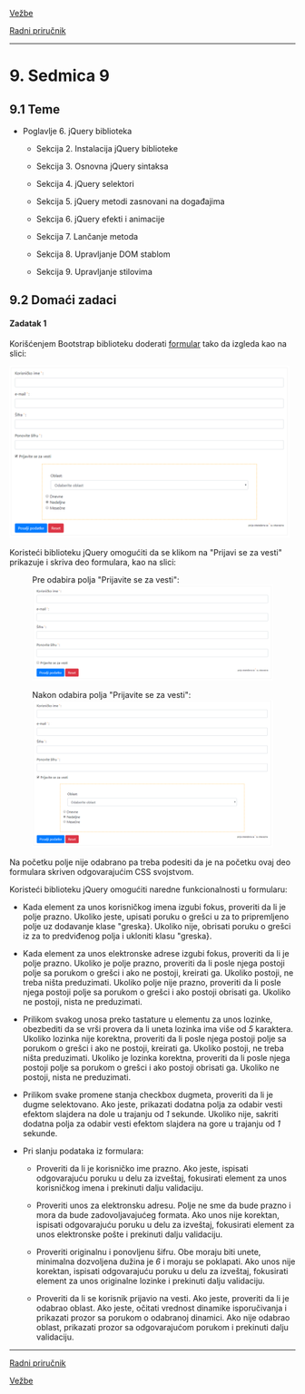 [Vežbe](../../../README.md)

[Radni priručnik](../../README.md)

-----

# 9. Sedmica 9

## 9.1 Teme

- Poglavlje 6. jQuery biblioteka

   - Sekcija 2. Instalacija jQuery biblioteke
   
   - Sekcija 3. Osnovna jQuery sintaksa
   
   - Sekcija 4. jQuery selektori
   
   - Sekcija 5. jQuery metodi zasnovani na događajima
   
   - Sekcija 6. jQuery efekti i animacije
   
   - Sekcija 7. Lančanje metoda
   
   - Sekcija 8. Upravljanje DOM stablom
   
   - Sekcija 9. Upravljanje stilovima
   

## 9.2 Domaći zadaci

#### Zadatak 1

Korišćenjem Bootstrap biblioteku doderati [formular](./Resursi/zadatak1.html) tako da izgleda kao na slici:
	

<div style="max-width: 98%;">
<img style="max-width: 100%;" src="./Slike/zadatak1_vesti.png" alt="">
</div>


Koristeći biblioteku jQuery omogućiti da se klikom na "Prijavi se za vesti" prikazuje i skriva deo formulara, kao na slici:

<figure style="max-width: 98%;">
	<figcaption> 
		Pre odabira polja "Prijavite se za vesti":
	</figcaption>
	<img style="max-width: 100%;" src="./Slike/zadatak1_bez_vesti.png" alt="">
</figure>

<figure style="max-width: 98%;">
	<figcaption> 
		Nakon odabira polja "Prijavite se za vesti":
	</figcaption>
	<img style="max-width: 100%;" src="./Slike/zadatak1_vesti.png" alt="">
</figure>

Na početku polje nije odabrano pa treba podesiti da je na početku ovaj deo formulara skriven odgovarajućim CSS svojstvom.

Koristeći biblioteku jQuery omogućiti naredne funkcionalnosti u formularu:
	
-  Kada element za unos korisničkog imena izgubi fokus, proveriti da li je polje prazno. Ukoliko jeste, upisati poruku o grešci u za to pripremljeno polje uz dodavanje klase "greska}. Ukoliko nije, obrisati poruku o grešci iz za to predviđenog polja i ukloniti klasu "greska}.

-  Kada element za unos elektronske adrese izgubi fokus, proveriti da li je polje prazno. Ukoliko je polje prazno, proveriti da li posle njega postoji polje sa porukom o grešci i ako ne postoji, kreirati ga. Ukoliko postoji, ne treba ništa preduzimati. Ukoliko polje nije prazno, proveriti da li posle njega postoji polje sa porukom o grešci i ako postoji obrisati ga. Ukoliko ne postoji, nista ne preduzimati.

-  Prilikom svakog unosa preko tastature u elementu za unos lozinke, obezbediti da se vrši provera da li uneta lozinka ima više od *5* karaktera. Ukoliko lozinka nije korektna, proveriti da li posle njega postoji polje sa porukom o grešci i ako ne postoji, kreirati ga. Ukoliko postoji, ne treba ništa preduzimati. Ukoliko je lozinka korektna, proveriti da li posle njega postoji polje sa porukom o grešci i ako postoji obrisati ga. Ukoliko ne postoji, nista ne preduzimati.
		
-  Prilikom svake promene stanja checkbox dugmeta, proveriti da li je dugme selektovano. Ako jeste, prikazati dodatna polja za odabir vesti efektom slajdera na dole u trajanju od *1* sekunde. Ukoliko nije, sakriti dodatna polja za odabir vesti efektom slajdera na gore u trajanju od *1* sekunde.
		
-  Pri slanju podataka iz formulara:
	-  Proveriti da li je korisničko ime prazno. Ako jeste, ispisati odgovarajuću poruku u delu za izveštaj, fokusirati element za unos korisničkog imena i prekinuti dalju validaciju.
	
	-  Proveriti unos za elektronsku adresu. Polje ne sme da bude prazno i mora da bude zadovoljavajućeg formata. Ako unos nije korektan, ispisati odgovarajuću poruku u delu za izveštaj, fokusirati element za unos elektronske pošte i prekinuti dalju validaciju.
	
	-  Proveriti originalnu i ponovljenu šifru. Obe moraju biti unete, minimalna dozvoljena dužina je *6* i moraju se poklapati. Ako unos nije korektan, ispisati odgovarajuću poruku u delu za izveštaj, fokusirati element za unos originalne lozinke i prekinuti dalju validaciju.
	
	-  Proveriti da li se korisnik prijavio na vesti. Ako jeste, proveriti da li je odabrao oblast. Ako jeste, očitati vrednost dinamike isporučivanja i prikazati prozor sa porukom o odabranoj dinamici. Ako nije odabrao oblast, prikazati prozor sa odgovarajućom porukom i prekinuti dalju validaciju.



-----

[Radni priručnik](../../README.md)

[Vežbe](../../../README.md)
